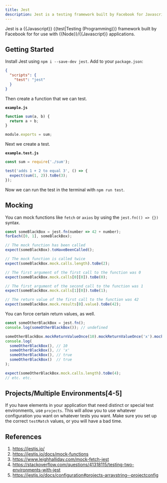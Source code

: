 ```yaml
---
title: Jest
description: Jest is a testing framework built by Facebook for Javascript applications.
---
```


Jest is a {{Javascript}} {{test|Testing (Programming)}} framework built by Facebook for for use with {{Node}}/{{Javascript}} applications.

## Getting Started

Install Jest using `npm i --save-dev jest`. Add to your `package.json`:

```json
{
  "scripts": {
    "test": "jest"
  }
}
```

Then create a function that we can test.

**`example.js`**

```javascript
function sum(a, b) {
  return a + b;
}

module.exports = sum;
```

Next we create a test.

**`example.test.js`**

```javascript
const sum = require('./sum');

test('adds 1 + 2 to equal 3', () => {
  expect(sum(1, 2)).toBe(3);
});
```

Now we can run the test in the terminal with `npm run test`.

## Mocking

You can mock functions like `fetch` or `axios` by using the `jest.fn(() => {})` syntax.

```javascript
const someBlackBox = jest.fn(number => 42 + number);
forEach([0, 1], someBlackBox);

// The mock function has been called
expect(someBlackBox).toHaveBeenCalled();

// The mock function is called twice
expect(someBlackBox.mock.calls.length).toBe(2);

// The first argument of the first call to the function was 0
expect(someBlackBox.mock.calls[0][0]).toBe(0);

// The first argument of the second call to the function was 1
expect(someBlackBox.mock.calls[1][0]).toBe(1);

// The return value of the first call to the function was 42
expect(someBlackBox.mock.results[0].value).toBe(42);
```

You can force certain return values, as well.

```javascript
const someOtherBlackBox = jest.fn();
console.log(someOtherBlackBox()); // undefined

someOtherBlackBox.mockReturnValueOnce(10).mockReturnValueOnce('x').mockReturnValue(true);
console.log(
  someOtherBlackBox(), // 10
  someOtherBlackBox(), // 'x'
  someOtherBlackBox(), // true
  someOtherBlackBox()  // true
);

expect(someOtherBlackBox.mock.calls.length).toBe(4);
// etc. etc.
```

## Projects/Multiple Environments[4-5]

If you have elements in your application that need distinct or special test environments, use `projects`. This will allow you to use whatever configuration you want on whatever tests you want. Make sure you set up the correct `testMatch` values, or you will have a bad time.

## References

1. https://jestjs.io/
2. https://jestjs.io/docs/mock-functions
3. https://www.leighhalliday.com/mock-fetch-jest
4. https://stackoverflow.com/questions/41318115/testing-two-environments-with-jest
5. https://jestjs.io/docs/configuration#projects-arraystring--projectconfig

